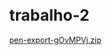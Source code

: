 # trabalho-2
[pen-export-gOvMPVj.zip](https://github.com/cochinhaP1/trabalho-2/files/8664464/pen-export-gOvMPVj.zip)
